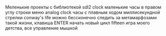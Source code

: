 Меленькие проекты с библиотекой sdl2
clock маленькие часы в правом углу строки меню
analog clock часы с плавным ходом миллисекундной стрелки
conway's life можно бессконечно следить за метамарфозами такой жизни, клавиша ENTER начать новый цикл
fifteen игра моего детства, все управление мышкой